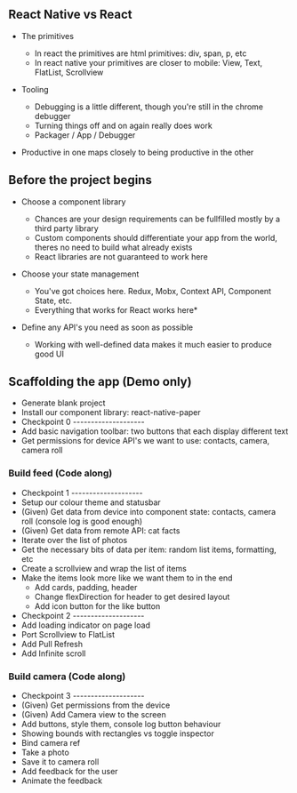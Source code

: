 ## React Native vs React

- The primitives

  - In react the primitives are html primitives: div, span, p, etc
  - In react native your primitives are closer to mobile: View, Text, FlatList, Scrollview

- Tooling

  - Debugging is a little different, though you're still in the chrome debugger
  - Turning things off and on again really does work
  - Packager / App / Debugger

- Productive in one maps closely to being productive in the other

## Before the project begins

- Choose a component library

  - Chances are your design requirements can be fullfilled mostly by a third party library
  - Custom components should differentiate your app from the world, theres no need to build what already exists
  - React libraries are not guaranteed to work here

- Choose your state management

  - You've got choices here. Redux, Mobx, Context API, Component State, etc.
  - Everything that works for React works here\*

- Define any API's you need as soon as possible

  - Working with well-defined data makes it much easier to produce good UI

## Scaffolding the app (Demo only)

- Generate blank project
- Install our component library: react-native-paper
- Checkpoint 0 --------------------
- Add basic navigation toolbar: two buttons that each display different text
- Get permissions for device API's we want to use: contacts, camera, camera roll

### Build feed (Code along)

- Checkpoint 1 --------------------
- Setup our colour theme and statusbar
- (Given) Get data from device into component state: contacts, camera roll (console log is good enough)
- (Given) Get data from remote API: cat facts
- Iterate over the list of photos
- Get the necessary bits of data per item: random list items, formatting, etc
- Create a scrollview and wrap the list of items
- Make the items look more like we want them to in the end
  - Add cards, padding, header
  - Change flexDirection for header to get desired layout
  - Add icon button for the like button
- Checkpoint 2 --------------------
- Add loading indicator on page load
- Port Scrollview to FlatList
- Add Pull Refresh
- Add Infinite scroll

### Build camera (Code along)

- Checkpoint 3 --------------------
- (Given) Get permissions from the device
- (Given) Add Camera view to the screen
- Add buttons, style them, console log button behaviour
- Showing bounds with rectangles vs toggle inspector
- Bind camera ref
- Take a photo
- Save it to camera roll
- Add feedback for the user
- Animate the feedback
